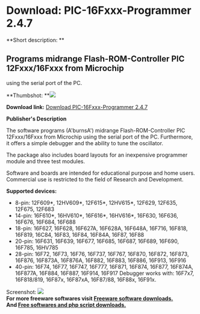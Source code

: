 # Download: PIC-16Fxxx-Programmer 2.4.7

**Short description: **

## Programs midrange Flash-ROM-Controller PIC 12Fxxx/16Fxxx from Microchip
using the serial port of the PC.

  
**Thumbshot: **![](http://www.freewarefiles.com/screenshot/picprom24_md.gif)   
  
**Download link:** [Download PIC-16Fxxx-Programmer 2.4.7](http://freesoftwares.boysofts.com/PIC-16Fxxx-Programmer_program_53886.html)  
  

**Publisher's Description**  
  

The software programs (A'burnsA') midrange Flash-ROM-Controller PIC
12Fxxx/16Fxxx from Microchip using the serial port of the PC. Furthermore, it
offers a simple debugger and the ability to tune the oscillator.

The package also includes board layouts for an inexpensive programmer module
and three test modules.

Software and boards are intended for educational purpose and home users.
Commercial use is restricted to the field of Research and Development.

**Supported devices:**

  * 8-pin: 12F609*, 12HV609*, 12F615*, 12HV615*, 12F629, 12F635, 12F675, 12F683 
  * 14-pin: 16F610*, 16HV610*, 16F616*, 16HV616*, 16F630, 16F636, 16F676, 16F684, 16F688 
  * 18-pin: 16F627, 16F628, 16F627A, 16F628A, 16F648A, 16F716, 16F818, 16F819, 16C84, 16F83, 16F84, 16F84A, 16F87, 16F88 
  * 20-pin: 16F631, 16F639, 16F677, 16F685, 16F687, 16F689, 16F690, 16F785, 16HV785 
  * 28-pin: 16F72, 16F73, 16F76, 16F737, 16F767, 16F870, 16F872, 16F873, 16F876, 16F873A, 16F876A, 16F882, 16F883, 16F886, 16F913, 16F916 
  * 40-pin: 16F74, 16F77, 16F747, 16F777, 16F871, 16F874, 16F877, 16F874A, 16F877A, 16F884, 16F887, 16F914, 16F917 
Debugger works with: 16F7x7, 16F818/819, 16F87x, 16F87xA, 16F87/88, 16F88x,
16F91x.

  
  
Screenshot: ![](http://www.freewarefiles.com/screenshot/picprom24.gif)  
**For more freeware softwares visit [Freeware software downloads.](http://freesoftwares.boysofts.com/)**   
**And [Free softwares and php script downloads.](http://www.boysofts.com/)**

